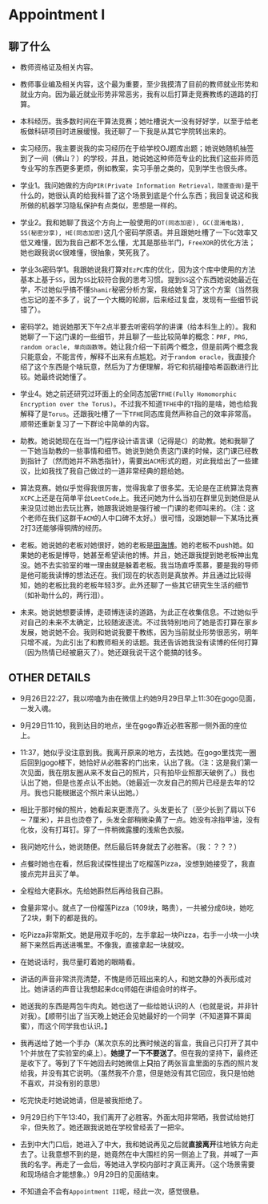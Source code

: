 # Appointment I

## 聊了什么

- 教师资格证及相关内容。

- 教师事业编及相关内容，这个最为重要，至少我摸清了目前的教师就业形势和就业方向。因为最近就业形势非常恶劣，我有以后打算走竞赛教练的道路的打算。

- 本科经历。我多数时间在干算法竞赛；她吐槽说大一没有好好学，以至于给老板做科研项目时进展缓慢。我还聊了一下我是从其它学院转出来的。

- 实习经历。我主要说我的实习经历在于给学校OJ题库出题；她说她随机抽签到了一间（佛山？）的学校，并且，她说她这种师范专业的比我们这些非师范专业写的东西更多更烦，例如教案，实习手册之类的，见到学生也很头疼。

- 学业1。我问她做的方向`PIR(Private Information Retrieval，隐匿查询)`是干什么的，她很认真的给我科普了这个场景到底是个什么东西；我回复说这和我所做的机器学习隐私保护有点类似，思想是一样的。

- 学业2。我和她聊了我这个方向上一般使用的`OT(同态加密), GC(混淆电路), SS(秘密分享), HE(同态加密)`这几个密码学原语。并且跟她吐槽了一下`GC`效率又低又难懂，因为我自己都不怎么懂，尤其是那些半门，`FreeXOR`的优化方法；她也跟我说`GC`很难懂，很抽象，笑死我了。

- 学业3`&`密码学1。我跟她说我打算对`EzPC`库的优化，因为这个库中使用的方法基本上基于`SS`，因为`SS`比较符合我的思考习惯。提到`SS`这个东西她说她最近在学，不过她似乎搞不懂`Shamir`秘密分析方案，我给她复习了这个方案（当然我也忘记的差不多了，说了一个大概的轮廓，后来经过复盘，发现有一些细节说错了）。

- 密码学2。她说她那天下午$2$点半要去听密码学的讲课（给本科生上的）。我和她聊了一下这门课的一些细节，并且聊了一些比较简单的概念：`PRF, PRG, random oracle, 单向函数等`。她让我介绍一下前两个概念，但是前两个概念我只能意会，不能言传，解释不出来有点尴尬。对于`random oracle`，我直接介绍了这个东西是个啥玩意，然后为了方便理解，将它和抗碰撞哈希函数进行比较。她最终说她懂了。

- 学业4。她之前还研究过环面上的全同态加密`TFHE(Fully Homomorphic Encryption over the Torus)`。不过我不知道`TFHE`中的`T`指的是啥，她也给我解释了是`Torus`。还跟我吐槽了一下`TFHE`同态库竟然声称自己的效率非常高。顺带还重新复习了一下群论中简单的内容。

- 助教。她说她现在在当一门程序设计语言课（记得是`C`）的助教。她和我聊了一下她当助教的一些事情和细节。她说到她负责这门课的时候，这门课已经教到指针了（然而她并不熟悉指针），需要出`ACM`形式的题，对此我给出了一些建议，比如我找了我自己做过的一道非常经典的题给她。

- 算法竞赛。她似乎觉得我很厉害，觉得我拿了很多奖。无论是在正统算法竞赛`XCPC`上还是在简单平台`LeetCode`上。我还问她为什么当初在群里见到她但是从来没见过她出去玩比赛，她跟我说她是强行被一门课的老师叫来的。（注：这个老师在我们这群干`ACM`的人中口碑不太好。）很可惜，没跟她聊一下某场比赛$2$打$3$还能够得铜牌的经历。

- 老板。她说她的老板对她很好，她的老板是[田海博](https://cse.sysu.edu.cn/content/2476)。她的老板不push她。如果她的老板是博导，她甚至希望读他的博。并且，她还跟我提到她老板神出鬼没。她不去实验室的唯一理由就是躲着老板。我当场直呼羡慕，要是我的导师是他可能我读博的想法还在。我们现在的状态则是真放养。并且通过比较得知，她的老板比我的老板年轻$3$岁。此外还聊了一些其它研究生生活的细节（如补助什么的，两行泪）。

- 未来。她说她想要读博，走硕博连读的道路，为此正在收集信息。不过她似乎对自己的未来不太确定，比较随波逐流。不过我特别地问了她是否打算在家乡发展，她说她不会。我则和她说我要干教练，因为当前就业形势很恶劣，明年只增不减，为此引出了和教师相关的话题。我还告诉她我没有读博的任何打算（因为热情已经被磨灭了）。她还跟我说干这个能搞的钱多。

## OTHER DETAILS

- 9月26日22:27，我以唠嗑为由在微信上约她9月29日早上11:30在gogo见面，一发入魂。

- 9月29日11:10，我到达目的地点，坐在gogo靠近必胜客那一侧外面的座位上。

- 11:37，她似乎没注意到我。我离开原来的地方，去找她。在gogo里找完一圈后回到gogo楼下，她恰好从必胜客的门出来，认出了我。（注：这是我们第一次见面，我在朋友圈从来不发自己的照片，只有拍毕业照那天破例了。）我也认出了她，但是也差点认不出她。（她最近一次发自己的照片已经是去年的$12$月。我也只能根据这个照片来认出她。）

- 相比于那时候的照片，她看起来更漂亮了。头发更长了（至少长到了肩以下$6\sim7$厘米），并且也烫卷了，头发全部稍微染黄了一点。她没有凃指甲油，没有化妆，没有打耳钉。穿了一件稍微露腰的浅紫色衣服。

- 我问她吃什么，她说随便。然后最后转身就去了必胜客。（我：？？？）

- 点餐时她也在看，然后我试探性提出了吃榴莲Pizza，没想到她接受了，我直接点完并且买了单。

- 全程给大佬斟水。先给她斟然后再给我自己斟。

- 食量非常小。就点了一份榴莲Pizza（$109$块，略贵），一共被分成$6$块，她吃了$2$块，剩下的都是我的。

- 吃Pizza非常斯文。她是用双手吃的，左手拿起一块Pizza，右手一小块一小块掰下来然后再送进嘴里。不像我，直接拿起一块就咬。

- 在她说话时，我尽量盯着她的眼睛看。

- 讲话的声音非常洪亮清楚，不愧是师范班出来的人，和她文静的外表形成对比。她讲话的声音让我想起来dcq师姐在讲组会时的样子。

- 她送我的东西是两包牛肉丸。她也送了一些给她认识的人（也就是说，并非针对我）。【顺带引出了当天晚上她还会见她最好的一个同学（不知道算不算闺蜜），而这个同学我也认识。】

- 我再送给了她一个手办（某次京东的比赛时候送的盲盒，我自己只打开了其中$1$个并放在了实验室的桌上）。**她提了一下不要送了**。但在我的坚持下，最终还是收下了。等到了下午她回去时她微信上**只**拍了两张盲盒里面的东西的照片发给我，并没有其它说明。（虽然我不介意，但是她没有其它回应，我只是怕她不喜欢，并没有别的意思）

- 吃完快走时她说她请，但是被我拒绝了。

- 9月29日约下午13:40，我们离开了必胜客。外面太阳非常晒，我尝试给她打伞，但失败了。她还跟我说她在学校曾经丢了一把伞。

- 去到中大门口后，她进入了中大，我和她说再见之后就**直接离开**往地铁方向走去了。让我意想不到的是，她竟然在中大围栏的另一侧追上了我，并喊了一声我的名字。再走了一会后，等她进入学校内部时才真正离开。（这个场景需要和现场结合才能想象。）9月29日的见面结束。

- 不知道会不会有`Appointment II`呢，经此一次，感觉很悬。